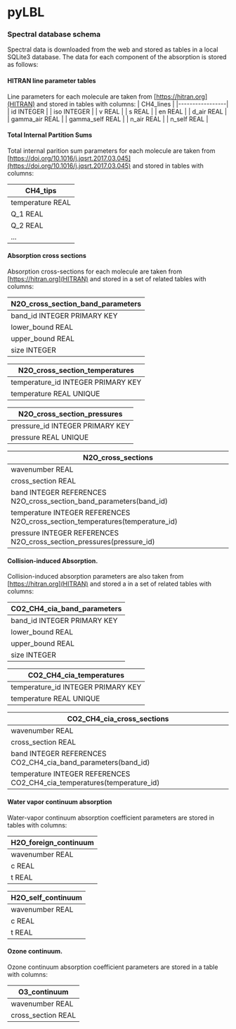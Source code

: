 # pyLBL

### Spectral database schema
Spectral data is downloaded from the web and stored as tables in a local SQLite3 database.
The data for each component of the absorption is stored as follows:


#### HITRAN line parameter tables
Line parameters for each molecule are taken from [https://hitran.org](HITRAN) and stored in
tables with columns:
| CH4_lines       |
|-----------------|
| id INTEGER      |
| iso INTEGER     |
| v REAL          |
| s REAL          |
| en REAL         |
| d_air REAL      |
| gamma_air REAL  |
| gamma_self REAL |
| n_air REAL      |
| n_self REAL     |


#### Total Internal Partition Sums
Total internal parition sum parameters for each molecule are taken from
[https://doi.org/10.1016/j.jqsrt.2017.03.045](https://doi.org/10.1016/j.jqsrt.2017.03.045)
and stored in tables with columns:

| CH4_tips         |
|------------------|
| temperature REAL |
| Q_1 REAL         |
| Q_2 REAL         |
| ...              |


#### Absorption cross sections
Absorption cross-sections for each molecule are taken from [https://hitran.org](HITRAN)
and stored in a set of related tables with columns:

| N2O_cross_section_band_parameters |
|-----------------------------------|
| band_id INTEGER PRIMARY KEY       |
| lower_bound REAL                  |
| upper_bound REAL                  |
| size INTEGER                      |

| N2O_cross_section_temperatures     |
|------------------------------------|
| temperature_id INTEGER PRIMARY KEY |
| temperature REAL UNIQUE            |

| N2O_cross_section_pressures     |
|---------------------------------|
| pressure_id INTEGER PRIMARY KEY |
| pressure REAL UNIQUE            |

| N2O_cross_sections                                                            |
|-------------------------------------------------------------------------------|
| wavenumber REAL                                                               |
| cross_section REAL                                                            |
| band INTEGER REFERENCES N2O_cross_section_band_parameters(band_id)            |
| temperature INTEGER REFERENCES N2O_cross_section_temperatures(temperature_id) |
| pressure INTEGER REFERENCES N2O_cross_section_pressures(pressure_id)          |


#### Collision-induced Absorption.
Collision-induced absorption parameters are also taken from [https://hitran.org](HITRAN)
and stored a in a set of related tables with columns:

| CO2_CH4_cia_band_parameters |
|-----------------------------|
| band_id INTEGER PRIMARY KEY |
| lower_bound REAL            |
| upper_bound REAL            |
| size INTEGER                |

| CO2_CH4_cia_temperatures           |
|------------------------------------|
| temperature_id INTEGER PRIMARY KEY |
| temperature REAL UNIQUE            |

| CO2_CH4_cia_cross_sections                                              |
|-------------------------------------------------------------------------|
| wavenumber REAL                                                         |
| cross_section REAL                                                      |
| band INTEGER REFERENCES CO2_CH4_cia_band_parameters(band_id)            |
| temperature INTEGER REFERENCES CO2_CH4_cia_temperatures(temperature_id) |


#### Water vapor continuum absorption
Water-vapor continuum absorption coefficient parameters are stored in tables with columns:

| H2O_foreign_continuum |
|-----------------------|
| wavenumber REAL       |
| c REAL                |
| t REAL                |

| H2O_self_continuum |
|--------------------|
| wavenumber REAL    |
| c REAL             |
| t REAL             |


#### Ozone continuum.
Ozone continuum absorption coefficient parameters are stored in a table with columns:

| O3_continuum       |
|--------------------|
| wavenumber REAL    |
| cross_section REAL |
